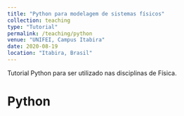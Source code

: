 ```yaml
---
title: "Python para modelagem de sistemas físicos"
collection: teaching
type: "Tutorial"
permalink: /teaching/python
venue: "UNIFEI, Campus Itabira"
date: 2020-08-19
location: "Itabira, Brasil"
---
```


Tutorial Python para ser utilizado nas disciplinas de Física.

Python
======
